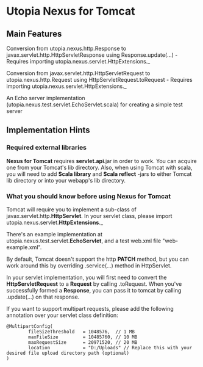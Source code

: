 # Utopia Nexus for Tomcat

## Main Features
Conversion from utopia.nexus.http.Response to javax.servlet.http.HttpServletResponse using Response.update(...)
    - Requires importing utopia.nexus.servlet.HttpExtensions._

Conversion from javax.servlet.http.HttpServletRequest to utopia.nexus.http.Request using HttpServletRequest.toRequest
    - Requires importing utopia.nexus.servlet.HttpExtensions._

An Echo server implementation (utopia.nexus.test.servlet.EchoServlet.scala) for creating a simple test server

## Implementation Hints

### Required external libraries
**Nexus for Tomcat** requires **servlet.api**.jar in order to work. You can acquire one from your
Tomcat's lib directory. Also, when using Tomcat with scala, you will need to add **Scala library**
and **Scala reflect** -jars to either Tomcat lib directory or into your webapp's lib directory.

### What you should know before using Nexus for Tomcat
Tomcat will require you to implement a sub-class of javax.servlet.http.**HttpServlet**. In your servlet class,
please import utopia.nexus.servlet.**HttpExtensions**._

There's an example implementation at utopia.nexus.test.servlet.**EchoServlet**, 
and a test web.xml file "web-example.xml".

By default, Tomcat doesn't support the http **PATCH** method, but you can work around this by overriding .service(...)
method in HttpServlet.

In your servlet implementation, you will first need to convert the **HttpServletRequest** to a **Request** by calling
.toRequest. When you've successfully formed a **Response**, you can pass it to tomcat by calling .update(...) on that
response.

If you want to support multipart requests, please add the following annotation over your servlet class definition:

    @MultipartConfig(
            fileSizeThreshold   = 1048576,  // 1 MB
            maxFileSize         = 10485760, // 10 MB
            maxRequestSize      = 20971520, // 20 MB
            location            = "D:/Uploads" // Replace this with your desired file upload directory path (optional)
    )